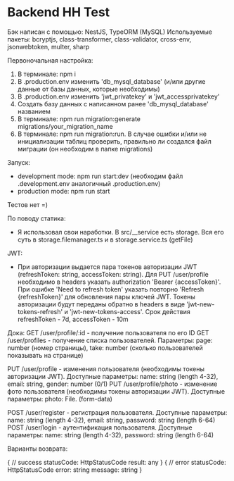 # Backend HH Test

Бэк написан с помощью: NestJS, TypeORM (MySQL)
Используемые пакеты: bcryptjs, class-transformer, class-validator, cross-env, jsonwebtoken, multer, sharp


Первоночальная настройка:

1. В терминале: npm i
1. В .production.env изменить 'db_mysql_database' (и/или другие данные от базы данных, которые необходимы)
2. В .production.env изменить 'jwt_privatekey' и 'jwt_accessprivatekey'
3. Создать базу данных с написанном ранее 'db_mysql_database' названием
4. В терминале: npm run migration:generate migrations/your_migration_name
5. В терминале: npm run migration:run. В случае ошибки и/или не инициализации таблиц проверить, правильно ли создался файл миграции (он необходим в папке migrations)



Запуск:
- development mode: npm run start:dev (необходим файл .development.env аналогичный .production.env)
- production mode: npm run start


Тестов нет =)


По поводу статика:
- Я использовал свои наработки. В src/__service есть storage. Вся его суть в storage.filemanager.ts и в storage.service.ts (getFile)


JWT:
- При авторизации выдается пара токенов авторизации JWT (refreshToken: string, accessToken: string). Для PUT /user/profile необходимо в headers указать authorization 'Bearer {accessToken}'. При ошибке 'Need to refresh token' указать повторно 'Refresh {refreshToken}' для обновления пары ключей JWT. Токены авторизации будут переданы обратно в headers в виде 'jwt-new-tokens-refresh' и 'jwt-new-tokens-access'. Срок действия refreshToken - 7d, accessToken - 10m


Дока:
GET /user/profile/:id - получение пользователя по его ID
GET /user/profiles - получение списка пользователей. Параметры: page: number (номер страницы), take: number (сколько пользователей показывать на странице)

PUT /user/profile - изменения пользователя (необходимы токены авторизации JWT). Доступные параметры: name: string (length 4-32), email: string, gender: number (0/1)
PUT /user/profile/photo - изменение фото пользователя (необходимы токены авторизации JWT). Доступные параметры: photo: File. (form-data)

POST /user/register - регистрация пользователя. Доступные параметры: name: string (length 4-32), email: string, password: string (length 6-64)
POST /user/login - аутентификация пользователя. Доступные параметры: name: string (length 4-32), password: string (length 6-64)



Варианты возврата:

{ // success
    statusCode: HttpStatusCode
    result: any
}
{ // error
    statusCode: HttpStatusCode
    error: string
    message: string
}